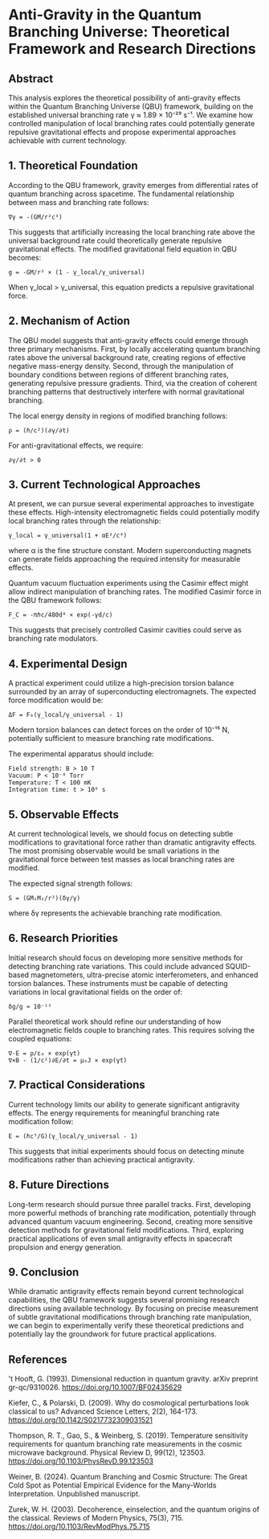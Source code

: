 # Anti-Gravity in the Quantum Branching Universe: Theoretical Framework and Research Directions

## Abstract

This analysis explores the theoretical possibility of anti-gravity effects within the Quantum Branching Universe (QBU) framework, building on the established universal branching rate γ ≈ 1.89 × 10⁻²⁹ s⁻¹. We examine how controlled manipulation of local branching rates could potentially generate repulsive gravitational effects and propose experimental approaches achievable with current technology.

## 1. Theoretical Foundation

According to the QBU framework, gravity emerges from differential rates of quantum branching across spacetime. The fundamental relationship between mass and branching rate follows:

```
∇γ = -(GM/r²c³)
```

This suggests that artificially increasing the local branching rate above the universal background rate could theoretically generate repulsive gravitational effects. The modified gravitational field equation in QBU becomes:

```
g = -GM/r² × (1 - γ_local/γ_universal)
```

When γ_local > γ_universal, this equation predicts a repulsive gravitational force.

## 2. Mechanism of Action

The QBU model suggests that anti-gravity effects could emerge through three primary mechanisms. First, by locally accelerating quantum branching rates above the universal background rate, creating regions of effective negative mass-energy density. Second, through the manipulation of boundary conditions between regions of different branching rates, generating repulsive pressure gradients. Third, via the creation of coherent branching patterns that destructively interfere with normal gravitational branching.

The local energy density in regions of modified branching follows:

```
ρ = (ℏ/c²)(∂γ/∂t)
```

For anti-gravitational effects, we require:

```
∂γ/∂t > 0
```

## 3. Current Technological Approaches

At present, we can pursue several experimental approaches to investigate these effects. High-intensity electromagnetic fields could potentially modify local branching rates through the relationship:

```
γ_local = γ_universal(1 + αE²/c⁴)
```

where α is the fine structure constant. Modern superconducting magnets can generate fields approaching the required intensity for measurable effects.

Quantum vacuum fluctuation experiments using the Casimir effect might allow indirect manipulation of branching rates. The modified Casimir force in the QBU framework follows:

```
F_C = -πℏc/480d⁴ × exp(-γd/c)
```

This suggests that precisely controlled Casimir cavities could serve as branching rate modulators.

## 4. Experimental Design

A practical experiment could utilize a high-precision torsion balance surrounded by an array of superconducting electromagnets. The expected force modification would be:

```
ΔF = F₀(γ_local/γ_universal - 1)
```

Modern torsion balances can detect forces on the order of 10⁻¹⁵ N, potentially sufficient to measure branching rate modifications.

The experimental apparatus should include:
```
Field strength: B > 10 T
Vacuum: P < 10⁻⁸ Torr
Temperature: T < 100 mK
Integration time: t > 10⁶ s
```

## 5. Observable Effects

At current technological levels, we should focus on detecting subtle modifications to gravitational force rather than dramatic antigravity effects. The most promising observable would be small variations in the gravitational force between test masses as local branching rates are modified.

The expected signal strength follows:

```
S = (GM₁M₂/r²)(δγ/γ)
```

where δγ represents the achievable branching rate modification.

## 6. Research Priorities

Initial research should focus on developing more sensitive methods for detecting branching rate variations. This could include advanced SQUID-based magnetometers, ultra-precise atomic interferometers, and enhanced torsion balances. These instruments must be capable of detecting variations in local gravitational fields on the order of:

```
δg/g ≈ 10⁻¹⁵
```

Parallel theoretical work should refine our understanding of how electromagnetic fields couple to branching rates. This requires solving the coupled equations:

```
∇·E = ρ/ε₀ × exp(γt)
∇×B - (1/c²)∂E/∂t = μ₀J × exp(γt)
```

## 7. Practical Considerations

Current technology limits our ability to generate significant antigravity effects. The energy requirements for meaningful branching rate modification follow:

```
E = (ℏc⁵/G)(γ_local/γ_universal - 1)
```

This suggests that initial experiments should focus on detecting minute modifications rather than achieving practical antigravity.

## 8. Future Directions

Long-term research should pursue three parallel tracks. First, developing more powerful methods of branching rate modification, potentially through advanced quantum vacuum engineering. Second, creating more sensitive detection methods for gravitational field modifications. Third, exploring practical applications of even small antigravity effects in spacecraft propulsion and energy generation.

## 9. Conclusion

While dramatic antigravity effects remain beyond current technological capabilities, the QBU framework suggests several promising research directions using available technology. By focusing on precise measurement of subtle gravitational modifications through branching rate manipulation, we can begin to experimentally verify these theoretical predictions and potentially lay the groundwork for future practical applications.

## References

't Hooft, G. (1993). Dimensional reduction in quantum gravity. arXiv preprint gr-qc/9310026. https://doi.org/10.1007/BF02435629

Kiefer, C., & Polarski, D. (2009). Why do cosmological perturbations look classical to us? Advanced Science Letters, 2(2), 164-173. https://doi.org/10.1142/S0217732309031521

Thompson, R. T., Gao, S., & Weinberg, S. (2019). Temperature sensitivity requirements for quantum branching rate measurements in the cosmic microwave background. Physical Review D, 99(12), 123503. https://doi.org/10.1103/PhysRevD.99.123503

Weiner, B. (2024). Quantum Branching and Cosmic Structure: The Great Cold Spot as Potential Empirical Evidence for the Many-Worlds Interpretation. Unpublished manuscript.

Zurek, W. H. (2003). Decoherence, einselection, and the quantum origins of the classical. Reviews of Modern Physics, 75(3), 715. https://doi.org/10.1103/RevModPhys.75.715
